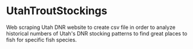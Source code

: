 # UtahTroutStockings
Web scraping Utah DNR website to create csv file in order to analyze historical numbers of Utah's DNR stocking patterns to find great places to fish for specific fish species.  
